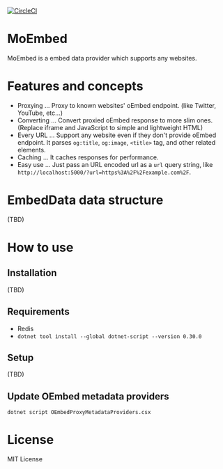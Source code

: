 
[![CircleCI](https://circleci.com/gh/supermomonga/MoEmbed.svg?style=svg)](https://circleci.com/gh/supermomonga/MoEmbed)

# MoEmbed

MoEmbed is a embed data provider which supports any websites.

# Features and concepts

- Proxying ... Proxy to known websites' oEmbed endpoint. (like Twitter, YouTube, etc...)
- Converting ... Convert proxied oEmbed response to more slim ones. (Replace iframe and JavaScript to simple and lightweight HTML)
- Every URL ... Support any website even if they don't provide oEmbed endpoint. It parses `og:title`, `og:image`, `<title>` tag, and other related elements.
- Caching ... It caches responses for performance.
- Easy use ... Just pass an URL encoded url as a `url` query string, like `http://localhost:5000/?url=https%3A%2F%2Fexample.com%2F`.

# EmbedData data structure

(TBD)

# How to use

## Installation

(TBD)

## Requirements

- Redis
- `dotnet tool install --global dotnet-script --version 0.30.0`

## Setup

(TBD)

## Update OEmbed metadata providers

```
dotnet script OEmbedProxyMetadataProviders.csx
```

# License

MIT License
